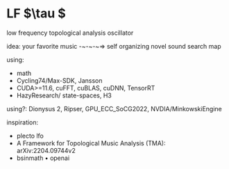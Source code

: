 # LF $\tau $
low frequency topological analysis oscillator

idea: your favorite music -~-~-~=> self organizing novel sound search map

using: 
* math
* Cycling74/Max-SDK, Jansson
* CUDA>=11.6, cuFFT, cuBLAS, cuDNN, TensorRT
* HazyResearch/ state-spaces, H3

using?: Dionysus 2, Ripser, GPU_ECC_SoCG2022, NVDIA/MinkowskiEngine

inspiration: 
* plecto lfo
* A Framework for Topological Music Analysis (TMA): arXiv:2204.09744v2
* bsinmath $\bullet$ openai
